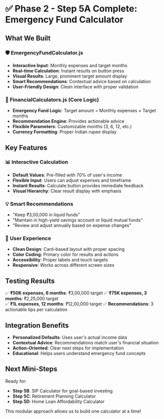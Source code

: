 # ✅ Phase 2 - Step 5A Complete: Emergency Fund Calculator

## What We Built

### 🛡️ **EmergencyFundCalculator.js**
- **Interactive Input**: Monthly expenses and target months
- **Real-time Calculation**: Instant results on button press
- **Visual Results**: Large, prominent target amount display
- **Smart Recommendations**: Contextual advice based on calculation
- **User-Friendly Design**: Clean interface with proper validation

### 🧮 **FinancialCalculators.js (Core Logic)**
- **Emergency Fund Logic**: Target amount = Monthly expenses × Target months
- **Recommendation Engine**: Provides actionable advice
- **Flexible Parameters**: Customizable months (3, 6, 12, etc.)
- **Currency Formatting**: Proper Indian rupee display

## Key Features

### 📊 **Interactive Calculation**
- **Default Values**: Pre-filled with 70% of user's income
- **Flexible Input**: Users can adjust expenses and timeframe
- **Instant Results**: Calculate button provides immediate feedback
- **Visual Hierarchy**: Clear result display with emphasis

### 💡 **Smart Recommendations**
- "Keep ₹3,00,000 in liquid funds"
- "Maintain in high-yield savings account or liquid mutual funds"
- "Review and adjust annually based on expense changes"

### 🎨 **User Experience**
- **Clean Design**: Card-based layout with proper spacing
- **Color Coding**: Primary color for results and actions
- **Accessibility**: Proper labels and touch targets
- **Responsive**: Works across different screen sizes

## Testing Results
✅ **₹50K expenses, 6 months**: ₹3,00,000 target
✅ **₹75K expenses, 3 months**: ₹2,25,000 target  
✅ **₹1L expenses, 12 months**: ₹12,00,000 target
✅ **Recommendations**: 3 actionable tips per calculation

## Integration Benefits
- **Personalized Defaults**: Uses user's actual income data
- **Contextual Advice**: Recommendations match user's financial situation
- **Action-Oriented**: Clear next steps for implementation
- **Educational**: Helps users understand emergency fund concepts

## Next Mini-Steps
Ready for:
- **Step 5B**: SIP Calculator for goal-based investing
- **Step 5C**: Retirement Planning Calculator
- **Step 5D**: Home Loan Affordability Calculator

This modular approach allows us to build one calculator at a time!

